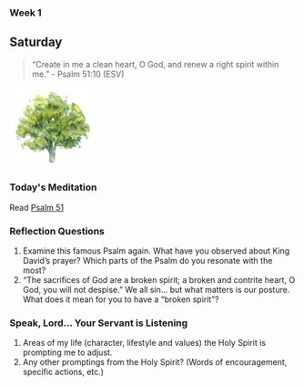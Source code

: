 ### Week 1

## Saturday

>  “Create in me a clean heart, O God, and renew a right spirit within me.” - Psalm 51:10 (ESV)

<img src="/assets/img/tree.png" style="width: 150px">

### Today's Meditation
Read <a href="https://www.biblegateway.com/passage/?search=psalm+51&version=ESV" target="_blank">Psalm 51</a>

### Reflection Questions

1. Examine this famous Psalm again. What have you observed about King David’s prayer? Which parts of the Psalm do you resonate with the most?
2. “The sacrifices of God are a broken spirit; a broken and contrite heart, O God, you will not despise.” We all sin... but what matters is our posture. What does it mean for you to have a “broken spirit”?


### Speak, Lord... Your Servant is Listening
1. Areas of my life (character, lifestyle and values) the Holy Spirit is prompting me to adjust.
2. Any other promptings from the Holy Spirit? (Words of encouragement, specific actions, etc.)